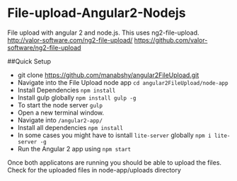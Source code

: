 # File-upload-Angular2-Nodejs
File upload with angular 2 and node.js. This uses ng2-file-upload. http://valor-software.com/ng2-file-upload/
https://github.com/valor-software/ng2-file-upload

##Quick Setup
- git clone https://github.com/manabshy/angular2FileUpload.git
- Navigate into the File Upload node app `cd angular2FileUpload/node-app`
- Install Dependencies `npm install`
- Install gulp globally `npm install gulp -g`
- To start the node server `gulp`
- Open a new terminal window.
- Navigate into `/angular2-app/`
- Install all dependencies `npm install`
- In some cases you might have to isntall `lite-server` globally `npm i lite-server -g`
- Run the Angular 2 app using `npm start`

Once both applicatons are running you should be able to upload the files. Check for the uploaded files in node-app/uploads directory
